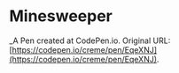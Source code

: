 # Minesweeper
 _A Pen created at CodePen.io. Original URL: [https://codepen.io/creme/pen/EqeXNJ](https://codepen.io/creme/pen/EqeXNJ).

 
